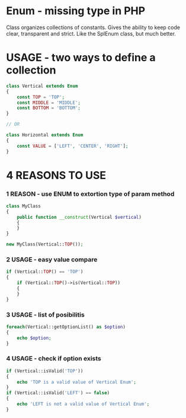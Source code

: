 # Enum - missing type in PHP
Class organizes collections of constants. Gives the ability to keep code clear, transparent and strict. Like the SplEnum class, but much better.

# USAGE - two ways to define a collection
```php
class Vertical extends Enum
{
	const TOP = 'TOP';
	const MIDDLE = 'MIDDLE';
	const BOTTOM = 'BOTTOM';
}

// OR

class Horizontal extends Enum
{
	const VALUE = ['LEFT', 'CENTER', 'RIGHT'];
}
```
# 4 REASONS TO USE

### 1 REASON - use ENUM to extortion type of param method
```php
class MyClass
{
	public function __construct(Vertical $vertical)
	{
	}
}

new MyClass(Vertical::TOP());
```

### 2 USAGE - easy value compare
```php
if (Vertical::TOP() == 'TOP')
{
	if (Vertical::TOP()->is(Vertical::TOP))
	{
	}
}
```

### 3 USAGE - list of posibilitis
```php
foreach(Vertical::getOptionList() as $option)
{
	echo $option;
}
```

### 4 USAGE - check if option exists  
```php
if (Vertical::isValid('TOP'))
{
	echo 'TOP is a valid value of Vertical Enum';
}
if (Vertical::isValid('LEFT') == false)
{
	echo 'LEFT is not a valid value of Vertical Enum';
}
```
